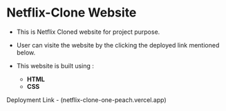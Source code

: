 # Netflix-Clone Website

- This is Netflix Cloned website for project purpose.
- User can visite the website by the clicking the deployed link mentioned below.
 
 
- This website is built using :
    -  **HTML**
    -  **CSS**
 
Deployment Link - (netflix-clone-one-peach.vercel.app)


